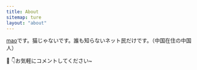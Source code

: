 ```yaml
---
title: About
sitemap: ture
layout: "about"
---
```


[mao](https://mstdn.jp/@mao0_0)です。猫じゃないです。誰も知らないネット民だけです。（中国在住の中国人）

💬 👇お気軽にコメントしてください~

